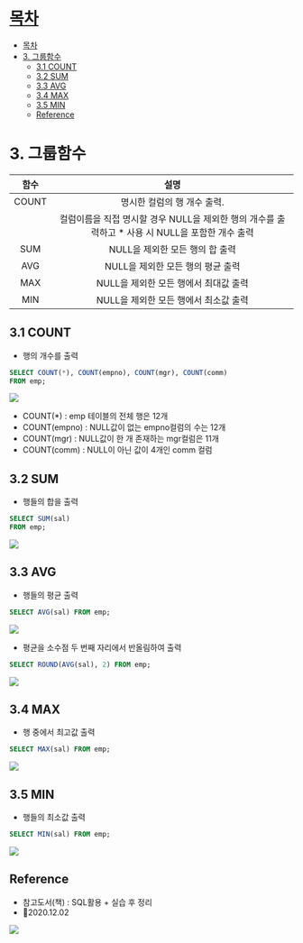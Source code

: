 # [목차](#목차)
- [목차](#목차)
- [3. 그룹함수](#3-그룹함수)
  - [3.1 COUNT](#31-count)
  - [3.2 SUM](#32-sum)
  - [3.3 AVG](#33-avg)
  - [3.4 MAX](#34-max)
  - [3.5 MIN](#35-min)
  - [Reference](#reference)


# 3. 그룹함수
|함수|설명|
|:-:|:-:|
COUNT|명시한 컬럼의 행 개수 출력. 
　|컬럼이름을 직접 명시할 경우 NULL을 제외한 행의 개수를 출력하고 * 사용 시 NULL을 포함한 개수 출력
SUM |NULL을 제외한 모든 행의 합 출력
AVG |NULL을 제외한 모든 행의 평균 출력
MAX |NULL을 제외한 모든 행에서 최대값 출력
MIN |NULL을 제외한 모든 행에서 최소값 출력

## 3.1 COUNT
- 행의 개수를 출력
```sql
SELECT COUNT(*), COUNT(empno), COUNT(mgr), COUNT(comm)
FROM emp;
```
![](https://images.velog.io/images/withcolinsong/post/213e488d-3ead-48e3-8e89-af0528fbf9d9/image.png)

- COUNT(*) : emp 테이블의 전체 행은 12개
- COUNT(empno) : NULL값이 없는 empno컬럼의 수는 12개
- COUNT(mgr) : NULL값이 한 개 존재하는 mgr컬럼은 11개
- COUNT(comm) : NULL이 아닌 값이 4개인 comm 컬럼

## 3.2 SUM
- 행들의 합을 출력
```sql
SELECT SUM(sal) 
FROM emp;
```
![](https://images.velog.io/images/withcolinsong/post/6d0acbb2-f735-4371-bdf6-34383cff7264/image.png)

## 3.3 AVG
- 행들의 평균 출력
```sql
SELECT AVG(sal) FROM emp;
```
![](https://images.velog.io/images/withcolinsong/post/c31f1ee7-caf9-4b0a-a7c5-23f98e0b6be6/image.png)

- 평균을 소수점 두 번째 자리에서 반올림하여 출력
```sql
SELECT ROUND(AVG(sal), 2) FROM emp;
```
![](https://images.velog.io/images/withcolinsong/post/b9146b9b-1c60-43bc-936a-a0f09eddbc12/image.png)

## 3.4 MAX
- 행 중에서 최고값 출력
```sql
SELECT MAX(sal) FROM emp;
```
![](https://images.velog.io/images/withcolinsong/post/98ccecd1-197f-43b1-8851-78a528b6e2b4/image.png)

## 3.5 MIN
- 행들의 최소값 출력
```sql
SELECT MIN(sal) FROM emp;
```
![](https://images.velog.io/images/withcolinsong/post/f62eb221-dbe4-464a-944d-5468a8230056/image.png)

## Reference
- 참고도서(책) : SQL활용 + 실습 후 정리
- 🎈2020.12.02

![](https://images.velog.io/images/withcolinsong/post/8dc5159f-5174-49f0-8cca-748d6cd38345/image.png)